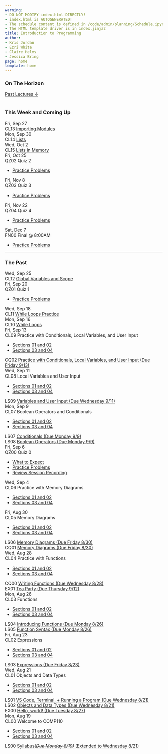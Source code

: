 ```yaml
---
warning:
- DO NOT MODIFY index.html DIRECTLY!
- index.html is AUTOGENERATED! 
- The schedule content is defined in /code/admin/planning/Schedule.ipynb
- The HTML template driver is in index.jinja2
title: Introduction to Programming
author:
- Kris Jordan
- Ezri White
- Claire Helms
- Jessica Bring
page: home
template: home
---
```


<div class="link-page pt-4">
<div class="row">

<!-- Horizon Box/Column -->
<div class="col-lg-4 col-md-12 col-md-1 order-lg-3 pt-5"> 
<div class="horizon-box mb-3">
<h3 class="header text-center pt-2">On The Horizon</h3></div>
<div class="past-link">
<a href="#past">
<div class="past-btn">
<div class="text-center align-middle past-text">Past Lectures <span class="down-arrow">&darr;</span></div>
</div>
</a>
</div>
</div>

<!-- Agenda Box/Column -->
<div class="col-lg-8 col-md-12 order-sm-2 order-lg-1 itinerary-col itinerary">
<div>
<!-- Allows us to smooth scroll to This Week and Coming Up section -->
<div id="latest" class="pb-3"></div>
<br>
<!-- Current Week and Future -->
<h3 class="header">This Week and Coming Up</h3></div><div data-type="lecture" data-date="2024-09-27" class="row itinerary-row py-2">
<div class="date col-md-2">Fri, Sep 27</div>
<div class="plans col-md-9"><div class="plan Class">
<span class="kind">CL13 </span><span class="title"><a href="/">Importing Modules</a></span></div></div>
</div><div data-type="lecture" data-date="2024-09-30" class="row itinerary-row py-2">
<div class="date col-md-2">Mon, Sep 30</div>
<div class="plans col-md-9"><div class="plan Class">
<span class="kind">CL14 </span><span class="title"><a href="/">Lists</a></span></div></div>
</div><div data-type="lecture" data-date="2024-10-02" class="row itinerary-row py-2">
<div class="date col-md-2">Wed, Oct 2</div>
<div class="plans col-md-9"><div class="plan Class">
<span class="kind">CL15 </span><span class="title"><a href="/">Lists in Memory</a></span></div></div>
</div><div data-type="lecture" data-date="2024-10-25" class="row itinerary-row py-2">
<div class="date col-md-2">Fri, Oct 25</div>
<div class="plans col-md-9"><div class="plan Quiz">
<span class="kind">QZ02 </span><span class="title">Quiz 2</span>
<ul class="links"><li class="link"><a href="/resources/practice/practice-problems.html">Practice Problems</a></li>
</ul></div></div>
</div><div data-type="lecture" data-date="2024-11-08" class="row itinerary-row py-2">
<div class="date col-md-2">Fri, Nov 8</div>
<div class="plans col-md-9"><div class="plan Quiz">
<span class="kind">QZ03 </span><span class="title">Quiz 3</span>
<ul class="links"><li class="link"><a href="/resources/practice/practice-problems.html">Practice Problems</a></li>
</ul></div></div>
</div><div data-type="lecture" data-date="2024-11-22" class="row itinerary-row py-2">
<div class="date col-md-2">Fri, Nov 22</div>
<div class="plans col-md-9"><div class="plan Quiz">
<span class="kind">QZ04 </span><span class="title">Quiz 4</span>
<ul class="links"><li class="link"><a href="/resources/practice/practice-problems.html">Practice Problems</a></li>
</ul></div></div>
</div><div data-type="lecture" data-date="2024-12-07" class="row itinerary-row py-2">
<div class="date col-md-2">Sat, Dec 7</div>
<div class="plans col-md-9"><div class="plan Final">
<span class="kind">FN00 </span><span class="title">Final @ 8:00AM</span>
<ul class="links"><li class="link"><a href="/resources/practice/practice-problems.html">Practice Problems</a></li>
</ul></div></div>
</div><!-- The Past section --><div id='past' class="pb-2"></div>
<hr>
<h3 class="header pt-3">The Past</h3><div data-type="lecture" data-date="2024-09-25" class="row itinerary-row py-2">
<div class="date col-md-2">Wed, Sep 25</div>
<div class="plans col-md-9"><div class="plan Class">
<span class="kind">CL12 </span><span class="title"><a href="/">Global Variables and Scope</a></span></div></div>
</div><div data-type="lecture" data-date="2024-09-20" class="row itinerary-row py-2">
<div class="date col-md-2">Fri, Sep 20</div>
<div class="plans col-md-9"><div class="plan Quiz">
<span class="kind">QZ01 </span><span class="title">Quiz 1</span>
<ul class="links"><li class="link"><a href="/resources/practice/practice-problems.html">Practice Problems</a></li>
</ul></div></div>
</div><div data-type="lecture" data-date="2024-09-18" class="row itinerary-row py-2">
<div class="date col-md-2">Wed, Sep 18</div>
<div class="plans col-md-9"><div class="plan Class">
<span class="kind">CL11 </span><span class="title"><a href="/">While Loops Practice</a></span></div></div>
</div><div data-type="lecture" data-date="2024-09-16" class="row itinerary-row py-2">
<div class="date col-md-2">Mon, Sep 16</div>
<div class="plans col-md-9"><div class="plan Class">
<span class="kind">CL10 </span><span class="title"><a href="/">While Loops</a></span></div></div>
</div><div data-type="lecture" data-date="2024-09-13" class="row itinerary-row py-2">
<div class="date col-md-2">Fri, Sep 13</div>
<div class="plans col-md-9"><div class="plan Class">
<span class="kind">CL09 </span><span class="title">Practice with Conditionals, Local Variables, and User Input</span>
<ul class="links"><li class="link"><a href="/">Sections 01 and 02</a></li>
<li class="link"><a href="/">Sections 03 and 04</a></li>
</ul></div><div class="plan Challenge Question">
<span class="kind">CQ02 </span><span class="title"><a href="/cqs/conditionals.html">Practice with Conditionals, Local Variables, and User Input (Due Friday 9/13)</a></span></div></div>
</div><div data-type="lecture" data-date="2024-09-11" class="row itinerary-row py-2">
<div class="date col-md-2">Wed, Sep 11</div>
<div class="plans col-md-9"><div class="plan Class">
<span class="kind">CL08 </span><span class="title">Local Variables and User Input</span>
<ul class="links"><li class="link"><a href="/">Sections 01 and 02</a></li>
<li class="link"><a href="/">Sections 03 and 04</a></li>
</ul></div><div class="plan Lesson">
<span class="kind">LS09 </span><span class="title"><a href="https://www.gradescope.com/">Variables and User Input (Due Wednesday 9/11)</a></span></div></div>
</div><div data-type="lecture" data-date="2024-09-09" class="row itinerary-row py-2">
<div class="date col-md-2">Mon, Sep 9</div>
<div class="plans col-md-9"><div class="plan Class">
<span class="kind">CL07 </span><span class="title">Boolean Operators and Conditionals</span>
<ul class="links"><li class="link"><a href="/static/slides/alyssa/CL07.pdf">Sections 01 and 02</a></li>
<li class="link"><a href="/">Sections 03 and 04</a></li>
</ul></div><div class="plan Lesson">
<span class="kind">LS07 </span><span class="title"><a href="https://www.gradescope.com/">Conditionals (Due Monday 9/9)</a></span></div><div class="plan Lesson">
<span class="kind">LS08 </span><span class="title"><a href="https://www.gradescope.com/">Boolean Operators (Due Monday 9/9)</a></span></div></div>
</div><div data-type="lecture" data-date="2024-09-06" class="row itinerary-row py-2">
<div class="date col-md-2">Fri, Sep 6</div>
<div class="plans col-md-9"><div class="plan Quiz">
<span class="kind">QZ00 </span><span class="title">Quiz 0</span>
<ul class="links"><li class="link"><a href="/resources/quiz-expectations.html">What to Expect</a></li>
<li class="link"><a href="/resources/practice/practice-problems.html">Practice Problems</a></li>
<li class="link"><a href="https://youtu.be/Og1cqDH3dKc">Review Session Recording</a></li>
</ul></div></div>
</div><div data-type="lecture" data-date="2024-09-04" class="row itinerary-row py-2">
<div class="date col-md-2">Wed, Sep 4</div>
<div class="plans col-md-9"><div class="plan Class">
<span class="kind">CL06 </span><span class="title">Practice with Memory Diagrams</span>
<ul class="links"><li class="link"><a href="/static/slides/alyssa/CL06.pdf">Sections 01 and 02</a></li>
<li class="link"><a href="/static/slides/izzi/CL06Hinks.pdf">Sections 03 and 04</a></li>
</ul></div></div>
</div><div data-type="lecture" data-date="2024-08-30" class="row itinerary-row py-2">
<div class="date col-md-2">Fri, Aug 30</div>
<div class="plans col-md-9"><div class="plan Class">
<span class="kind">CL05 </span><span class="title">Memory Diagrams</span>
<ul class="links"><li class="link"><a href="/static/slides/alyssa/CL05.pdf">Sections 01 and 02</a></li>
<li class="link"><a href="/static/slides/izzi/CL05Hinks.pdf">Sections 03 and 04</a></li>
</ul></div><div class="plan Lesson">
<span class="kind">LS06 </span><span class="title"><a href="https://www.gradescope.com/">Memory Diagrams (Due Friday 8/30)</a></span></div><div class="plan Challenge Question">
<span class="kind">CQ01 </span><span class="title"><a href="https://www.gradescope.com/">Memory Diagrams (Due Friday 8/30)</a></span></div></div>
</div><div data-type="lecture" data-date="2024-08-28" class="row itinerary-row py-2">
<div class="date col-md-2">Wed, Aug 28</div>
<div class="plans col-md-9"><div class="plan Class">
<span class="kind">CL04 </span><span class="title">Practice with Functions</span>
<ul class="links"><li class="link"><a href="/static/slides/alyssa/CL04.pdf">Sections 01 and 02</a></li>
<li class="link"><a href="/static/slides/izzi/CL04Hinks.pdf">Sections 03 and 04</a></li>
</ul></div><div class="plan Challenge Question">
<span class="kind">CQ00 </span><span class="title"><a href="/cqs/CQ00-functions.html">Writing Functions (Due Wednesday 8/28)</a></span></div><div class="plan Exercise">
<span class="kind">EX01 </span><span class="title"><a href="/exercises/tea_party.html">Tea Party (Due Thursday 9/12)</a></span></div></div>
</div><div data-type="lecture" data-date="2024-08-26" class="row itinerary-row py-2">
<div class="date col-md-2">Mon, Aug 26</div>
<div class="plans col-md-9"><div class="plan Class">
<span class="kind">CL03 </span><span class="title">Functions</span>
<ul class="links"><li class="link"><a href="/static/slides/alyssa/CL03.pdf">Sections 01 and 02</a></li>
<li class="link"><a href="/static/slides/izzi/CL03Hinks.pdf">Sections 03 and 04</a></li>
</ul></div><div class="plan Lesson">
<span class="kind">LS04 </span><span class="title"><a href="https://www.gradescope.com/">Introducing Functions (Due Monday 8/26)</a></span></div><div class="plan Lesson">
<span class="kind">LS05 </span><span class="title"><a href="https://www.gradescope.com/">Function Syntax (Due Monday 8/26)</a></span></div></div>
</div><div data-type="lecture" data-date="2024-08-23" class="row itinerary-row py-2">
<div class="date col-md-2">Fri, Aug 23</div>
<div class="plans col-md-9"><div class="plan Class">
<span class="kind">CL02 </span><span class="title">Expressions</span>
<ul class="links"><li class="link"><a href="/static/slides/alyssa/CL02.pdf">Sections 01 and 02</a></li>
<li class="link"><a href="/static/slides/izzi/CL02Hinks.pdf">Sections 03 and 04</a></li>
</ul></div><div class="plan Lesson">
<span class="kind">LS03 </span><span class="title"><a href="https://www.gradescope.com/">Expressions (Due Friday 8/23)</a></span></div></div>
</div><div data-type="lecture" data-date="2024-08-21" class="row itinerary-row py-2">
<div class="date col-md-2">Wed, Aug 21</div>
<div class="plans col-md-9"><div class="plan Class">
<span class="kind">CL01 </span><span class="title">Objects and Data Types</span>
<ul class="links"><li class="link"><a href="/static/slides/alyssa/CL01.pdf">Sections 01 and 02</a></li>
<li class="link"><a href="/static/slides/izzi/CL01Hinks.pdf">Sections 03 and 04</a></li>
</ul></div><div class="plan Lesson">
<span class="kind">LS01 </span><span class="title"><a href="https://www.gradescope.com/">VS Code, Terminal, + Running a Program (Due Wednesday 8/21)</a></span></div><div class="plan Lesson">
<span class="kind">LS02 </span><span class="title"><a href="https://www.gradescope.com/">Objects and Data Types (Due Wednesday 8/21)</a></span></div><div class="plan Exercise">
<span class="kind">EX00 </span><span class="title"><a href="/exercises/hello_world.html">Hello, world! (Due Tuesday 8/27)</a></span></div></div>
</div><div data-type="lecture" data-date="2024-08-19" class="row itinerary-row py-2">
<div class="date col-md-2">Mon, Aug 19</div>
<div class="plans col-md-9"><div class="plan Class">
<span class="kind">CL00 </span><span class="title">Welcome to COMP110</span>
<ul class="links"><li class="link"><a href="/static/slides/alyssa/CL00.pdf">Sections 01 and 02</a></li>
<li class="link"><a href="/static/slides/izzi/CL00Hinks.pdf">Sections 03 and 04</a></li>
</ul></div><div class="plan Lesson">
<span class="kind">LS00 </span><span class="title"><a href="https://www.gradescope.com/">Syllabus<s><i>(Due Monday 8/19)</i></s> (Extended to Wednesday 8/21)</a></span></div></div>
</div></div>
</div>